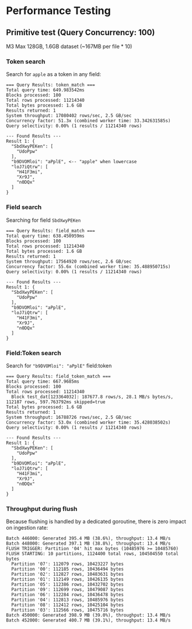 # Performance Testing

## Primitive test (Query Concurrency: 100)

M3 Max 128GB, 1.6GB dataset (~167MB per file * 10)

### Token search

Search for `apple` as a token in any field:

```
=== Query Results: token_match ===
Total query time: 649.983542ms
Blocks processed: 100
Total rows processed: 11214340
Total bytes processed: 1.6 GB
Results returned: 1
System throughput: 17080402 rows/sec, 2.5 GB/sec
Concurrency factor: 51.3x (combined worker time: 33.342631585s)
Query selectivity: 0.00% (1 results / 11214340 rows)

--- Found Results ---
Result 1: {
  "SbdXwyPEKen": [
    "UdoPpw"
  ],
  "b9DVOMloi": "aPplE", <-- "apple" when lowercase
  "loJ7iQtrw": [
    "H41F3mi",
    "Xr9J",
    "n0DQx"
  ]
}
```

### Field search

Searching for field `SbdXwyPEKen`

```
=== Query Results: field_match ===
Total query time: 638.450959ms
Blocks processed: 100
Total rows processed: 11214340
Total bytes processed: 1.6 GB
Results returned: 1
System throughput: 17564920 rows/sec, 2.6 GB/sec
Concurrency factor: 55.6x (combined worker time: 35.488950715s)
Query selectivity: 0.00% (1 results / 11214340 rows)

--- Found Results ---
Result 1: {
  "SbdXwyPEKen": [
    "UdoPpw"
  ],
  "b9DVOMloi": "aPplE",
  "loJ7iQtrw": [
    "H41F3mi",
    "Xr9J",
    "n0DQx"
  ]
}
```

### Field:Token search

Search for `"b9DVOMloi": "aPplE"` field:token

```
=== Query Results: field_token_match ===
Total query time: 667.9685ms
Blocks processed: 100
Total rows processed: 11214340
  Block test_dat[123364032]: 187677.8 rows/s, 28.1 MB/s bytes/s, 112187 rows, 597.763792ms skipped=true
Total bytes processed: 1.6 GB
Results returned: 1
System throughput: 16788726 rows/sec, 2.5 GB/sec
Concurrency factor: 53.0x (combined worker time: 35.428038502s)
Query selectivity: 0.00% (1 results / 11214340 rows)

--- Found Results ---
Result 1: {
  "SbdXwyPEKen": [
    "UdoPpw"
  ],
  "b9DVOMloi": "aPplE",
  "loJ7iQtrw": [
    "H41F3mi",
    "Xr9J",
    "n0DQx"
  ]
}
```

### Throughput during flush

Because flushing is handled by a dedicated goroutine, there is zero impact on ingestion rate:

```
Batch 446000: Generated 395.4 MB (38.6%), throughput: 13.4 MB/s
Batch 448000: Generated 397.1 MB (38.8%), throughput: 13.4 MB/s
FLUSH TRIGGER: Partition '04' hit max bytes (10485976 >= 10485760)
FLUSH STARTING: 10 partitions, 1124400 total rows, 104504550 total bytes
  Partition '07': 112079 rows, 10423227 bytes
  Partition '00': 112185 rows, 10436494 bytes
  Partition '02': 112827 rows, 10483631 bytes
  Partition '01': 112149 rows, 10426135 bytes
  Partition '05': 112386 rows, 10432702 bytes
  Partition '09': 112699 rows, 10479087 bytes
  Partition '06': 112284 rows, 10436478 bytes
  Partition '04': 112813 rows, 10485976 bytes
  Partition '08': 112412 rows, 10425104 bytes
  Partition '03': 112566 rows, 10475716 bytes
Batch 450000: Generated 398.9 MB (39.0%), throughput: 13.4 MB/s
Batch 452000: Generated 400.7 MB (39.1%), throughput: 13.4 MB/s
```
